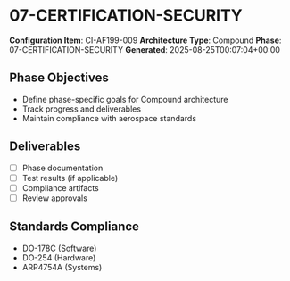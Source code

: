 # 07-CERTIFICATION-SECURITY

**Configuration Item**: CI-AF199-009
**Architecture Type**: Compound
**Phase**: 07-CERTIFICATION-SECURITY
**Generated**: 2025-08-25T00:07:04+00:00

## Phase Objectives
- Define phase-specific goals for Compound architecture
- Track progress and deliverables
- Maintain compliance with aerospace standards

## Deliverables
- [ ] Phase documentation
- [ ] Test results (if applicable)
- [ ] Compliance artifacts
- [ ] Review approvals

## Standards Compliance
- DO-178C (Software)
- DO-254 (Hardware)
- ARP4754A (Systems)
